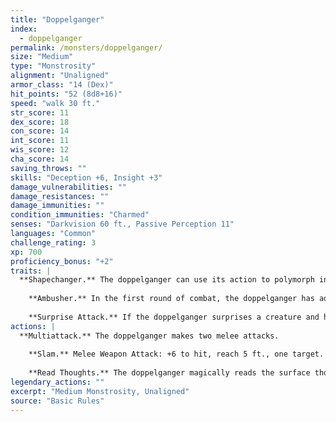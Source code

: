 ```yaml
---
title: "Doppelganger"
index:
  - doppelganger
permalink: /monsters/doppelganger/
size: "Medium"
type: "Monstrosity"
alignment: "Unaligned"
armor_class: "14 (Dex)"
hit_points: "52 (8d8+16)"
speed: "walk 30 ft."
str_score: 11
dex_score: 18
con_score: 14
int_score: 11
wis_score: 12
cha_score: 14
saving_throws: ""
skills: "Deception +6, Insight +3"
damage_vulnerabilities: ""
damage_resistances: ""
damage_immunities: ""
condition_immunities: "Charmed"
senses: "Darkvision 60 ft., Passive Perception 11"
languages: "Common"
challenge_rating: 3
xp: 700
proficiency_bonus: "+2"
traits: |
  **Shapechanger.** The doppelganger can use its action to polymorph into a Small or Medium humanoid it has seen, or back into its true form. Its statistics, other than its size, are the same in each form. Any equipment it is wearing or carrying isn't transformed. It reverts to its true form if it dies.
    
    **Ambusher.** In the first round of combat, the doppelganger has advantage on attack rolls against any creature it has surprised.
    
    **Surprise Attack.** If the doppelganger surprises a creature and hits it with an attack during the first round of combat, the target takes an extra 10 (3d6) damage from the attack.
actions: |
  **Multiattack.** The doppelganger makes two melee attacks.
    
    **Slam.** Melee Weapon Attack: +6 to hit, reach 5 ft., one target. Hit: 7 (1d6 + 4) bludgeoning damage.
    
    **Read Thoughts.** The doppelganger magically reads the surface thoughts of one creature within 60 ft. of it. The effect can penetrate barriers, but 3 ft. of wood or dirt, 2 ft. of stone, 2 inches of metal, or a thin sheet of lead blocks it. While the target is in range, the doppelganger can continue reading its thoughts, as long as the doppelganger's concentration isn't broken (as if concentrating on a spell). While reading the target's mind, the doppelganger has advantage on Wisdom (Insight) and Charisma (Deception, Intimidation, and Persuasion) checks against the target.  
legendary_actions: ""
excerpt: "Medium Monstrosity, Unaligned"
source: "Basic Rules"
---
```


